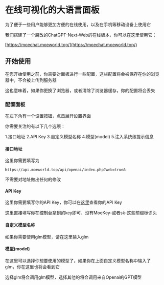 # 在线可视化的大语言面板
为了便于一些用户能够更加方便的在线使用，以及在手机等移动设备上使用它

我们搭建了一个魔改的ChatGPT-Next-Web的在线版本，你可以在这里使用它：

[https://moechat.moeworld.top/](https://moechat.moeworld.top/)

## 开始使用
在您开始使用之前，你需要对面板进行一些配置，这些配置将会被保存在你的浏览器中，不会被上传到服务器

这也意味着，如果你更换了浏览器，或者清除了浏览器缓存，你的配置将会丢失

### 配置面板
在左下角有一个设置按钮，点击展开设置界面

你需要关注的有以下几个选项：

1.接口地址
2.API Key
3.自定义模型名称
4.模型(model)
5.注入系统级提示信息

#### 接口地址
这里你需要填写为
```
https://api.moeworld.top/api/openai/index.php?web=true&
```
不需要对地址做出任何的修改

#### API Key
这里你需要填写你的API Key，你可以在[这里](https://ai.moeworld.tech/page/dashboard)查看你的API Key

这里直接填写你在控制台拿到的key即可，没有MoeKey-或者sk-这些前缀标识头

#### 自定义模型名称
如果你需要使用glm模型，请在这里输入glm

#### 模型(model)
在这里可以选择你想要使用的模型了，如果你在上面自定义模型名称中输入了glm，你在这里也将会看到它

选择glm将会调用glm模型，选择其他的将会调用来自Openai的GPT模型